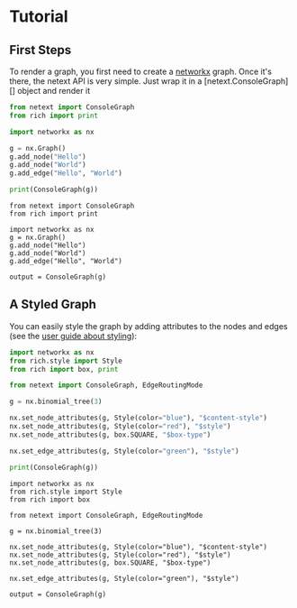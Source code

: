# Tutorial

## First Steps

To render a graph, you first need to create a [networkx](https://networkx.org/) graph. Once it's there,
the netext API is very simple. Just wrap it in a [netext.ConsoleGraph][] object
and render it

```python
from netext import ConsoleGraph
from rich import print

import networkx as nx

g = nx.Graph()
g.add_node("Hello")
g.add_node("World")
g.add_edge("Hello", "World")

print(ConsoleGraph(g))
```

```{.rich title='Hello World' }
from netext import ConsoleGraph
from rich import print

import networkx as nx
g = nx.Graph()
g.add_node("Hello")
g.add_node("World")
g.add_edge("Hello", "World")

output = ConsoleGraph(g)
```

## A Styled Graph

You can easily style the graph by adding attributes to the nodes and edges (see the [user guide about styling](./user-guide/styling-graphs.md)):

```python
import networkx as nx
from rich.style import Style
from rich import box, print

from netext import ConsoleGraph, EdgeRoutingMode

g = nx.binomial_tree(3)

nx.set_node_attributes(g, Style(color="blue"), "$content-style")
nx.set_node_attributes(g, Style(color="red"), "$style")
nx.set_node_attributes(g, box.SQUARE, "$box-type")

nx.set_edge_attributes(g, Style(color="green"), "$style")

print(ConsoleGraph(g))
```


```{.rich title='Binomial Tree' }
import networkx as nx
from rich.style import Style
from rich import box

from netext import ConsoleGraph, EdgeRoutingMode

g = nx.binomial_tree(3)

nx.set_node_attributes(g, Style(color="blue"), "$content-style")
nx.set_node_attributes(g, Style(color="red"), "$style")
nx.set_node_attributes(g, box.SQUARE, "$box-type")

nx.set_edge_attributes(g, Style(color="green"), "$style")

output = ConsoleGraph(g)
```
